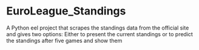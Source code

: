 # EuroLeague_Standings
A Python eel project that scrapes the standings data from the official site and gives two options: Either to present the current standings or to predict the standings after five games and show them 
